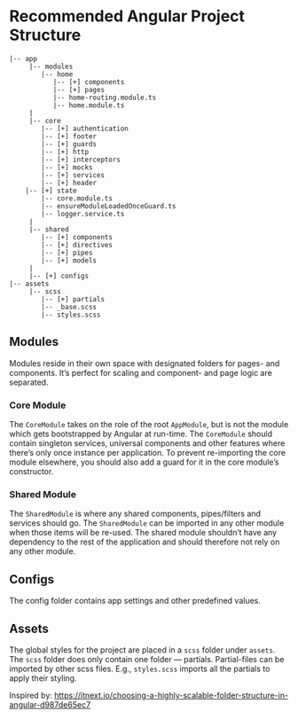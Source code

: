 # Recommended Angular Project Structure

```
|-- app
     |-- modules
        |-- home
           |-- [+] components
           |-- [+] pages
           |-- home-routing.module.ts
           |-- home.module.ts
     |
     |-- core
        |-- [+] authentication
        |-- [+] footer
        |-- [+] guards
        |-- [+] http
        |-- [+] interceptors
        |-- [+] mocks
        |-- [+] services
        |-- [+] header
	|-- [+] state
        |-- core.module.ts
        |-- ensureModuleLoadedOnceGuard.ts
        |-- logger.service.ts
     |
     |-- shared
        |-- [+] components
        |-- [+] directives
        |-- [+] pipes
        |-- [+] models
     |
     |-- [+] configs
|-- assets
     |-- scss
        |-- [+] partials
        |-- _base.scss
        |-- styles.scss
```

## Modules

Modules reside in their own space with designated folders for pages- and components. It’s perfect for scaling and component- and page logic are separated.

### Core Module

The `CoreModule` takes on the role of the root `AppModule`, but is not the module which gets bootstrapped by Angular at run-time. The `CoreModule` should contain singleton services, universal components and other features where there’s only once instance per application. To prevent re-importing the core module elsewhere, you should also add a guard for it in the core module’s constructor.

### Shared Module

The `SharedModule` is where any shared components, pipes/filters and services should go. The `SharedModule` can be imported in any other module when those items will be re-used. The shared module shouldn’t have any dependency to the rest of the application and should therefore not rely on any other module.

## Configs

The config folder contains app settings and other predefined values.

## Assets

The global styles for the project are placed in a `scss` folder under `assets`.\
The `scss` folder does only contain one folder — partials. Partial-files can be imported by other scss files. E.g., `styles.scss` imports all the partials to apply their styling.


Inspired by: https://itnext.io/choosing-a-highly-scalable-folder-structure-in-angular-d987de65ec7 
